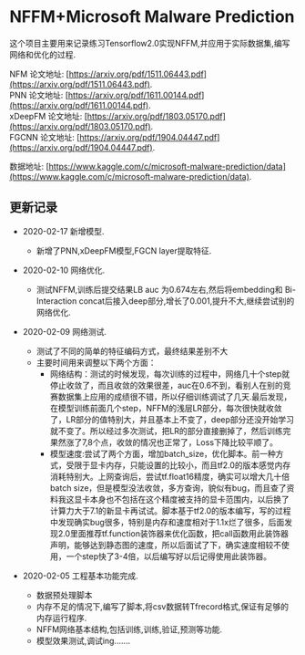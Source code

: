 
# NFFM+Microsoft Malware Prediction

这个项目主要用来记录练习Tensorflow2.0实现NFFM,并应用于实际数据集,编写网络和优化的过程.



NFM 论文地址: [https://arxiv.org/pdf/1511.06443.pdf](https://arxiv.org/pdf/1511.06443.pdf).  
PNN 论文地址: [https://arxiv.org/pdf/1611.00144.pdf](https://arxiv.org/pdf/1611.00144.pdf).  
xDeepFM 论文地址: [https://arxiv.org/pdf/1803.05170.pdf](https://arxiv.org/pdf/1803.05170.pdf).  
FGCNN 论文地址: [https://arxiv.org/pdf/1904.04447.pdf](https://arxiv.org/pdf/1904.04447.pdf). 

数据地址: [https://www.kaggle.com/c/microsoft-malware-prediction/data](https://www.kaggle.com/c/microsoft-malware-prediction/data). 

## 更新记录
   - 2020-02-17 新增模型.  
        * 新增了PNN,xDeepFM模型,FGCN layer提取特征.
       
   - 2020-02-10 网络优化.  
        * 测试NFFM,训练后提交结果LB auc 为0.674左右,然后将embedding和 Bi-Interaction concat后接入deep部分,增长了0.001,提升不大,继续尝试别的网络优化.
        
   - 2020-02-09 网络测试.  
        * 测试了不同的简单的特征编码方式，最终结果差别不大
        * 主要时间用来调整以下两个方面：
            * 网络结构：测试的时候发现，每次训练的过程中，网络几十个step就停止收敛了，而且收敛的效果很差，auc在0.6不到，看别人在别的竞赛数据集上应用的成绩很不错，所以仔细训练调试了几天.最后发现，在模型训练前面几个step，NFFM的浅层LR部分，每次很快就收敛了，LR部分的值特别大，并且基本上不变了，deep部分还没开始学习就不变了。所以经过多次测试，把LR的部分直接删掉了，然后训练完果然涨了7,8个点，收敛的情况也正常了，Loss下降比较平顺了。
            * 模型速度:尝试了两个方面，增加batch_size，优化脚本。前一种方式，受限于显卡内存，只能设置的比较小，而且tf2.0的版本感觉内存消耗特别大。上网查询后，尝试tf.float16精度，确实可以增大几十倍batch size，但是模型没法收敛，多方查询，貌似有bug，而且查了资料我这显卡本身也不包括在这个精度被支持的显卡范围内，以后换了计算力大于7.1的新显卡再试试。脚本基于tf2.0的版本编写，写的过程中发现确实bug很多，特别是内存和速度相对于1.1x烂了很多，后面发现2.0里面推荐tf.function装饰器来优化函数，把call函数用此装饰器声明，能够达到静态图的速度，所以后面试了下，确实速度相较不使用，一个step快了3-4倍，以后编写好以后记得使用此装饰器。
        
   - 2020-02-05 工程基本功能完成.  
        * 数据预处理脚本
        * 内存不足的情况下,编写了脚本,将csv数据转Tfrecord格式,保证有足够的内存运行程序.
        * NFFM网络基本结构,包括训练,训练,验证,预测等功能.
        * 模型效果测试,调试ing.......
